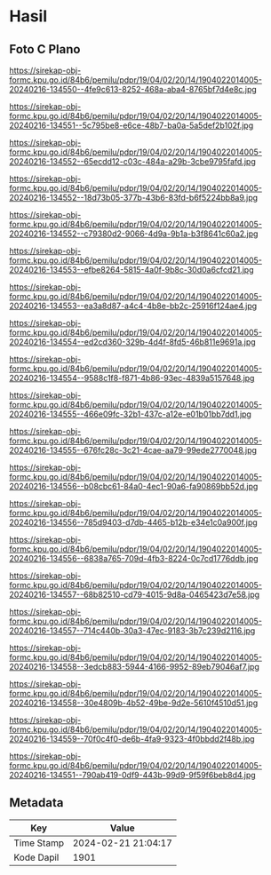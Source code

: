 # Hasil

## Foto C Plano

https://sirekap-obj-formc.kpu.go.id/84b6/pemilu/pdpr/19/04/02/20/14/1904022014005-20240216-134550--4fe9c613-8252-468a-aba4-8765bf7d4e8c.jpg

https://sirekap-obj-formc.kpu.go.id/84b6/pemilu/pdpr/19/04/02/20/14/1904022014005-20240216-134551--5c795be8-e6ce-48b7-ba0a-5a5def2b102f.jpg

https://sirekap-obj-formc.kpu.go.id/84b6/pemilu/pdpr/19/04/02/20/14/1904022014005-20240216-134552--65ecdd12-c03c-484a-a29b-3cbe9795fafd.jpg

https://sirekap-obj-formc.kpu.go.id/84b6/pemilu/pdpr/19/04/02/20/14/1904022014005-20240216-134552--18d73b05-377b-43b6-83fd-b6f5224bb8a9.jpg

https://sirekap-obj-formc.kpu.go.id/84b6/pemilu/pdpr/19/04/02/20/14/1904022014005-20240216-134552--c79380d2-9066-4d9a-9b1a-b3f8641c60a2.jpg

https://sirekap-obj-formc.kpu.go.id/84b6/pemilu/pdpr/19/04/02/20/14/1904022014005-20240216-134553--efbe8264-5815-4a0f-9b8c-30d0a6cfcd21.jpg

https://sirekap-obj-formc.kpu.go.id/84b6/pemilu/pdpr/19/04/02/20/14/1904022014005-20240216-134553--ea3a8d87-a4c4-4b8e-bb2c-25916f124ae4.jpg

https://sirekap-obj-formc.kpu.go.id/84b6/pemilu/pdpr/19/04/02/20/14/1904022014005-20240216-134554--ed2cd360-329b-4d4f-8fd5-46b811e9691a.jpg

https://sirekap-obj-formc.kpu.go.id/84b6/pemilu/pdpr/19/04/02/20/14/1904022014005-20240216-134554--9588c1f8-f871-4b86-93ec-4839a5157648.jpg

https://sirekap-obj-formc.kpu.go.id/84b6/pemilu/pdpr/19/04/02/20/14/1904022014005-20240216-134555--466e09fc-32b1-437c-a12e-e01b01bb7dd1.jpg

https://sirekap-obj-formc.kpu.go.id/84b6/pemilu/pdpr/19/04/02/20/14/1904022014005-20240216-134555--676fc28c-3c21-4cae-aa79-99ede2770048.jpg

https://sirekap-obj-formc.kpu.go.id/84b6/pemilu/pdpr/19/04/02/20/14/1904022014005-20240216-134556--b08cbc61-84a0-4ec1-90a6-fa90869bb52d.jpg

https://sirekap-obj-formc.kpu.go.id/84b6/pemilu/pdpr/19/04/02/20/14/1904022014005-20240216-134556--785d9403-d7db-4465-b12b-e34e1c0a900f.jpg

https://sirekap-obj-formc.kpu.go.id/84b6/pemilu/pdpr/19/04/02/20/14/1904022014005-20240216-134556--6838a765-709d-4fb3-8224-0c7cd1776ddb.jpg

https://sirekap-obj-formc.kpu.go.id/84b6/pemilu/pdpr/19/04/02/20/14/1904022014005-20240216-134557--68b82510-cd79-4015-9d8a-0465423d7e58.jpg

https://sirekap-obj-formc.kpu.go.id/84b6/pemilu/pdpr/19/04/02/20/14/1904022014005-20240216-134557--714c440b-30a3-47ec-9183-3b7c239d2116.jpg

https://sirekap-obj-formc.kpu.go.id/84b6/pemilu/pdpr/19/04/02/20/14/1904022014005-20240216-134558--3edcb883-5944-4166-9952-89eb79046af7.jpg

https://sirekap-obj-formc.kpu.go.id/84b6/pemilu/pdpr/19/04/02/20/14/1904022014005-20240216-134558--30e4809b-4b52-49be-9d2e-5610f4510d51.jpg

https://sirekap-obj-formc.kpu.go.id/84b6/pemilu/pdpr/19/04/02/20/14/1904022014005-20240216-134559--70f0c4f0-de6b-4fa9-9323-4f0bbdd2f48b.jpg

https://sirekap-obj-formc.kpu.go.id/84b6/pemilu/pdpr/19/04/02/20/14/1904022014005-20240216-134551--790ab419-0df9-443b-99d9-9f59f6beb8d4.jpg


## Metadata

| Key        | Value               |
| ---------- | ------------------- |
| Time Stamp | 2024-02-21 21:04:17 |
| Kode Dapil | 1901                |



